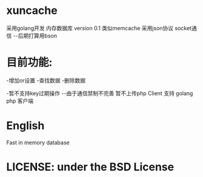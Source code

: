 xuncache
========
采用golang开发 内存数据库
version 0.1
类似memcache
采用json协议 socket通信 --后期打算用bson

目前功能:
========
-增加or设置
-查找数据
-删除数据

-暂不支持key过期操作
--由于通信禁制不完善 暂不上传php Client
支持 golang php 客户端

English
========
Fast in memory database
# LICENSE: under the BSD License
